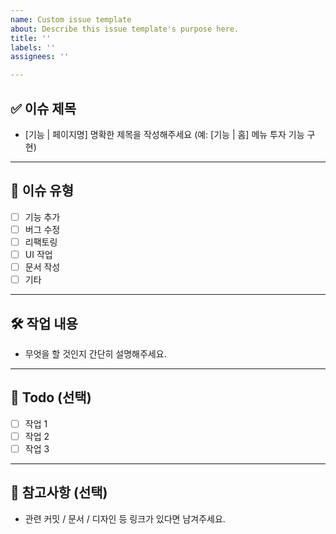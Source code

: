 ```yaml
---
name: Custom issue template
about: Describe this issue template's purpose here.
title: ''
labels: ''
assignees: ''

---
```


## ✅ 이슈 제목
- [기능 | 페이지명] 명확한 제목을 작성해주세요 (예: [기능 | 홈] 메뉴 투자 기능 구현)

---

## 📌 이슈 유형
- [ ] 기능 추가
- [ ] 버그 수정
- [ ] 리팩토링
- [ ] UI 작업
- [ ] 문서 작성
- [ ] 기타

---

## 🛠️ 작업 내용
- 무엇을 할 것인지 간단히 설명해주세요.

---

## 📍 Todo (선택)
- [ ] 작업 1
- [ ] 작업 2
- [ ] 작업 3

---

## 📎 참고사항 (선택)
- 관련 커밋 / 문서 / 디자인 등 링크가 있다면 남겨주세요.

